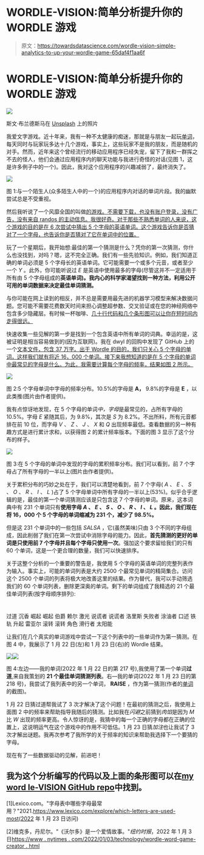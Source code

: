 # WORDLE-VISION:简单分析提升你的 WORDLE 游戏

> 原文：<https://towardsdatascience.com/wordle-vision-simple-analytics-to-up-your-wordle-game-65daf4f1aa6f>

# WORDLE-VISION:简单分析提升你的 WORDLE 游戏

![](img/4c05d86f2516aea353d3a13f8707057f.png)

斯文·布兰德斯马在 [Unsplash](https://unsplash.com?utm_source=medium&utm_medium=referral) 上的照片

我爱文字游戏。近十年来，我有一种不太健康的痴迷，那就是与朋友一起玩[单词](https://www.wordswithfriends.com/)，每天同时与玩家玩多达十几个游戏，事实上，这些玩家不是我的朋友，而是随机的对手。然而，近年来这个曾经流行的移动应用程序已经失宠，留下了我和一群挥之不去的怪人，他们会通过应用程序内的聊天功能与我进行奇怪的对话(见图 1，这是许多例子中的一个)。因此，我对这个应用程序的兴趣减弱了，最终消失了。

![](img/b6967dbb593361bd52fbd27d0826b603.png)

图 1:与一个陌生人(众多陌生人中的一个)的应用程序内对话的单词片段。我的幽默尝试总是不受重视。

然后我听说了一个风靡全国的叫做[的游戏。不需要下载，也没有账户登录，没有广告，没有来自 randos 的主动信息。我很好奇。对于那些不熟悉单词的人来说，这个游戏的目的是在 6 次尝试中猜出 5 个字母的英语单词。这个游戏告诉你是否猜对了一个字母，也告诉你是否猜对了它在单词中的位置。](https://www.powerlanguage.co.uk/wordle/)

玩了一个星期后，我开始想:最佳的第一个猜测是什么？凭你的第一次猜测，你什么也没找到，对吗？嗯，这不完全正确。我们有一些先验知识。例如，我们知道正确的单词必须是 5 个字母长的英语单词。它可能需要一个或多个元音，或者至少一个 *Y* 。此外，你可能听说过 *E* 是英语中使用最多的字母(尽管这并不一定适用于所有由 5 个字母组成的**英语单词)。我内心的科学家渴望找到一种方法，利用公开可用的单词数据来决定最佳单词猜测。**

与你可能在网上读到的相反，并不总是需要用最先进的机器学习模型来解决数据问题。您可能不需要花费数天时间来担心调整超参数、交叉验证或在您的神经网络中包含多少隐藏层。有时候一杯咖啡、[几十行代码和几个条形图可以让你在短时间内走得很远。](https://github.com/rrgupta/WORDLE-VISION)

快速收集一些见解的第一步是找到一个包含英语中所有单词的词典。幸运的是，这被证明是相当容易做到的(因为互联网)。我在 dwyl 的回购中发现了 GitHub 上的一个[文本文件，包含 37 万字。出于 Wordle 的目的，我们只关心 5 个字母的单词，这样我们就有将近 16，000 个单词。接下来我想知道的是在 5 个字母的单词中最常见的字母是什么。为此，我需要计算每个字母的频率，结果如图 2 所示。](https://github.com/dwyl/english-words)

![](img/fadb2285cdfdb7741d886b4a58684582.png)

图 2:5 个字母单词中字母的频率分布。10.5%的字母是 **A，** 9.8%的字母是 **E** ，以此类推(图片由作者提供)。

我有点惊讶地发现，在 5 个字母的单词*中，字母*是最常见的，占所有字母的 10.5%。字母 *E* 紧随其后，为 9.8%，其次是 *S* 为 8.2%。不出所料，所有元音都排在前 10 位，而字母 *V* 、 *Z* 、 *J* 、 *X* 和 *Q* 出现频率最低。查看数据的另一种有趣方式是进行累计求和，以获得图 2 的累计频率版本。下面的图 3 显示了这个分布的样子。

![](img/802ffa04c2f918103967ef2612b8076f.png)

图 3:在 5 个字母的单词中发现的字母的累积频率分布。我们可以看到，前 7 个字母占了所有字母的一半以上(图片由作者提供)。

关于累积分布的巧妙之处在于，我们可以清楚地看到，前 7 个字母( *A* 、 *E* 、 *S* 、 *O* 、 *R* 、 *I* 、 *L* )占了 5 个字母单词中所有字母的一半以上(53%)。似乎合乎逻辑的是，最佳的第一个单词猜测应该是只包含这 7 个字母的单词。原来，这本词典中有 231 个单词只有**使用字母 *A* 、 *E* 、 *S* 、 *O* 、 *R* 、 *I* 、 *L* 。因此，我们现在将 16，000 个 5 个字母的单词缩减为 231 个，减少了 98.5%。**

但是这 231 个单词中的一些包括 *SALSA* ，它(虽然美味)只由 3 个不同的字母组成，因此削弱了我们在第一次尝试中消除字母的能力。因此，**首先猜测的更好的单词是只使用前 7 个字母并且每个字母只使用一次**。强加这个要求留给我们的只有 60 个单词，这是一个更合理的数量，我们可以快速排序。

关于这整个分析的一个重要的警告是，我使用 5 个字母的英语单词的完整列表作为输入。事实上，可能的单词列表是大约 2500 个最常见单词的精简集合。访问这个 2500 个单词的列表将极大地改善这里的结果。作为替代，我可以手动筛选我们的 60 个单词列表，删除更深奥的单词。剩下的单词组成了我精选的 21 个最佳单词列表(按字母顺序排列):

# 
过道
沉香
崛起
崛起
伯爵
赖尔
激光
说谎者
说谎者
洛里斯
失败者
涂油者
口述
铁轨
升起
雷亚尔
滚转
滚转
角色
滑行者
太阳能

让我们在几个真实的单词游戏中尝试一下这个列表中的一些单词作为第一猜测。在图 4 中，我展示了 1 月 22 日(左)和 1 月 23 日(右)的 Wordle 结果。

![](img/6b4b55747e03f66b250ebc1cc6198484.png)![](img/61353e9601af045875d822d6b6b4d46f.png)

图 4:左边——我的单词(2022 年 1 月 22 日的第 217 号),我使用了第一个单词**过道**,来自我策划的 **21 个最佳单词猜测列表**。右—我的单词(2022 年 1 月 23 日的第 218 号)，我尝试了我列表中的另一个单词， **RAISE** ，作为第一猜测(作者的[单词](https://www.powerlanguage.co.uk/wordle/)的截图)。

1 月 22 日猜过道帮我试了 3 次才解决了这个问题！在最初的猜测之后，我使用上面图 2 中的频率来帮助指导我随后的猜测。比如我在*闪避*之前猜到*肉馅*是因为 *M* 比 *W* 出现的频率更高。令人惊讶的是，我猜中的每一个正确的字母都在正确的位置上，这说明运气在这个游戏中的作用不可低估。1 月 23 日猜*加注*也让我试了 3 次才解出谜题。我再次参考了我所学的关于频率的知识来帮助我选择下一个要猜的字母。

现在有了一些数据驱动的见解，前进吧！

## 我为这个分析编写的代码以及上面的条形图可以在[my word le-VISION GitHub repo](https://github.com/rrgupta/WORDLE-VISION)中找到。

[1]Lexico.com。"字母表中哪些字母最常用？"2021.https://www.lexico.com/explore/which-letters-are-used-most(2022 年 1 月 23 日访问)

[2]维克多，丹尼尔。"《沃尔多》是一个爱情故事。"*纽约时报*，2022 年 1 月 3 日[https://www . nytimes . com/2022/01/03/technology/wordle-word-game-creator . html](https://www.nytimes.com/2022/01/03/technology/wordle-word-game-creator.html)